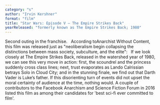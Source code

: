 ```yaml
---
category: "s"
author: "Irvin Kershner"
format: "film"
title: "Star Wars: Episode V – The Empire Strikes Back"
yearReleased: "formerly known as The Empire Strikes Back; 1980"
---
```

Second outing in the franchise.
 
According toAnarchist Without Content, this film was released just as "neoliberalism begin collapsing the distinctions between mass society, subculture, and the elite":
 
If we look closely at The Empire Strikes Back, released in the watershed year of 1980, we can see this very move in action: first, the scoundrel and the princess suddenly cross class lines; next, trust evaporates as Lando Calrissian betrays Solo in Cloud City; and in the stunning finale, we find out that Darth Vader is Luke’s father. If this disorienting turn of events did not upset the moral certainty of audience at the time, nothing would.
A couple of contributors to the Facebook Anarchism and Science Fiction Forum in 2016 listed this film as among their candidates for 'best sci-fi ever committed to film'.